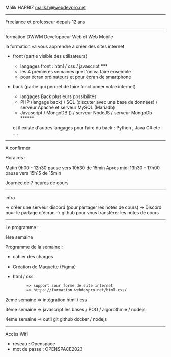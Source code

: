 Malik HARRIZ
malik.h@webdevpro.net

----

Freelance et professeur depuis 12 ans

----

formation DWWM
Developpeur Web et Web Mobile

la formation va vous apprendre à créer des sites internet

- front (partie visible des utilisateurs) 
	- langages front : html / css / javascript *** 
    - les 4 premières semaines que l'on va faire ensemble
    - pour écran ordinateurs et pour écran de smartphone
- back (partie qui permet de faire fonctionner votre internet)
	- langages Back plusieurs possibilités
    - PHP (langage back) / SQL (discuter avec une base de données) / serveur Apache et serveur MySQL (Mariadb)
    - Javascript / MongoDB () / serveur NodeJS / serveur MongoDb ******
    
    
    et il existe d'autres langages pour faire du back : Python , Java C# etc ....
    
----

A confirmer 

Horaires :

Matin 9h00 - 12h30 pause vers 10h30 de 15min
Après midi 13h30 - 17h00 pause vers 15h15 de 15min 

Journée de 7 heures de cours 

---

infra 

-> créer une serveur discord (pour partager les notes de cours)
-> Discord pour le partage d'écran
-> github pour vous transférer les notes de cours 

---

Le programme :


1ère semaine 

Programme de la semaine :

- cahier des charges 
- Création de Maquette (Figma) 
- html / css



			=> support sour forme de site internet 
            => https://formation.webdevpro.net/html-css/
            
            
2eme semaine => intégration html / css 

3ème semaine => javascript les bases / POO / algorothmie / nodejs 

4eme semaine => outil git github docker / nodejs 

---

Accès Wifi

- réseau : Openspace
- mot de passe : OPENSPACE2023






